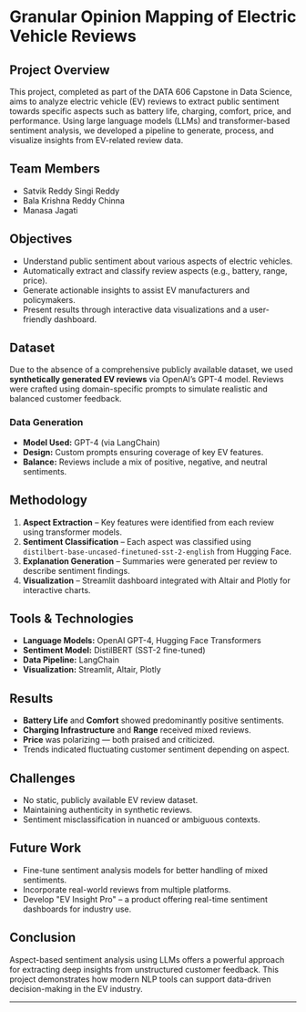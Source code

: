 # Granular Opinion Mapping of Electric Vehicle Reviews

## Project Overview

This project, completed as part of the DATA 606 Capstone in Data Science, aims to analyze electric vehicle (EV) reviews to extract public sentiment towards specific aspects such as battery life, charging, comfort, price, and performance. Using large language models (LLMs) and transformer-based sentiment analysis, we developed a pipeline to generate, process, and visualize insights from EV-related review data.

## Team Members
- Satvik Reddy Singi Reddy  
- Bala Krishna Reddy Chinna  
- Manasa Jagati

## Objectives

- Understand public sentiment about various aspects of electric vehicles.
- Automatically extract and classify review aspects (e.g., battery, range, price).
- Generate actionable insights to assist EV manufacturers and policymakers.
- Present results through interactive data visualizations and a user-friendly dashboard.

## Dataset

Due to the absence of a comprehensive publicly available dataset, we used **synthetically generated EV reviews** via OpenAI’s GPT-4 model. Reviews were crafted using domain-specific prompts to simulate realistic and balanced customer feedback.

### Data Generation

- **Model Used:** GPT-4 (via LangChain)
- **Design:** Custom prompts ensuring coverage of key EV features.
- **Balance:** Reviews include a mix of positive, negative, and neutral sentiments.

## Methodology

1. **Aspect Extraction** – Key features were identified from each review using transformer models.
2. **Sentiment Classification** – Each aspect was classified using `distilbert-base-uncased-finetuned-sst-2-english` from Hugging Face.
3. **Explanation Generation** – Summaries were generated per review to describe sentiment findings.
4. **Visualization** – Streamlit dashboard integrated with Altair and Plotly for interactive charts.

## Tools & Technologies

- **Language Models:** OpenAI GPT-4, Hugging Face Transformers
- **Sentiment Model:** DistilBERT (SST-2 fine-tuned)
- **Data Pipeline:** LangChain
- **Visualization:** Streamlit, Altair, Plotly

## Results

- **Battery Life** and **Comfort** showed predominantly positive sentiments.
- **Charging Infrastructure** and **Range** received mixed reviews.
- **Price** was polarizing — both praised and criticized.
- Trends indicated fluctuating customer sentiment depending on aspect.

## Challenges

- No static, publicly available EV review dataset.
- Maintaining authenticity in synthetic reviews.
- Sentiment misclassification in nuanced or ambiguous contexts.

## Future Work

- Fine-tune sentiment analysis models for better handling of mixed sentiments.
- Incorporate real-world reviews from multiple platforms.
- Develop "EV Insight Pro" – a product offering real-time sentiment dashboards for industry use.

## Conclusion

Aspect-based sentiment analysis using LLMs offers a powerful approach for extracting deep insights from unstructured customer feedback. This project demonstrates how modern NLP tools can support data-driven decision-making in the EV industry.

---

